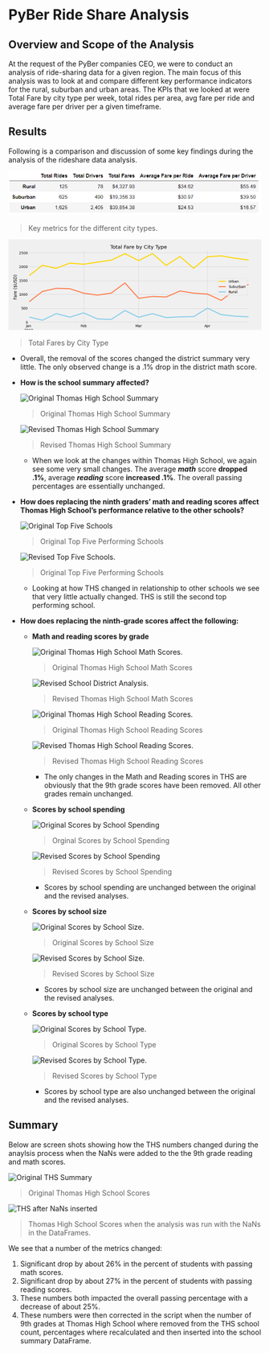 # PyBer Ride Share Analysis
## Overview and Scope of the Analysis
At the request of the PyBer companies CEO, we were to conduct an analysis of ride-sharing data for a given region. The main focus of this analysis was to look at and compare different key performance indicators for the rural, suburban and urban areas. The KPIs that we looked at were Total Fare by city type per week, total rides per area, avg fare per ride and average fare per driver per a given timeframe.
## Results
Following is a comparison and discussion of some key findings during the analysis of the rideshare data analysis.

  ![Ride Share Summary Data](/analysis/Rideshare_summary.png)
  >Key metrics for the different city types.
  
  ![Total Fares by City Type](/analysis/PyBer_fare_summary.png)
  >Total Fares by City Type
  
  - Overall, the removal of the scores changed the district summary very little. The only observed change is a .1% drop in the district math score.

- **How is the school summary affected?**

  ![Original Thomas High School Summary](/Resources/Original_ths.png)
  >Original Thomas High School Summary
  
  ![Revised Thomas High School Summary](/Resources/Revised_ths.png)
  >Revised Thomas High School Summary

    - When we look at the changes within Thomas High School, we again see some very small changes. The average ***math*** score **dropped .1%**, average ***reading*** score **increased .1%**. The overall passing percentages are essentially unchanged.
    
- **How does replacing the ninth graders’ math and reading scores affect Thomas High School’s performance relative to the other schools?**

  ![Original Top Five Schools](/Resources/Original_top_five.png)
  >Original Top Five Performing Schools

  ![Revised Top Five Schools.](/Resources/Revised_top_five.png)
  >Original Top Five Performing Schools

    - Looking at how THS changed in relationship to other schools we see that very little actually changed. THS is still the second top performing school.
    
- **How does replacing the ninth-grade scores affect the following:**

  - **Math and reading scores by grade**
  
    ![Original Thomas High School Math Scores.](/Resources/Original_math_grade_ths.png)
    >Original Thomas High School Math Scores
  
    ![Revised School District Analysis.](/Resources/Revised_math_grade_ths.png)
    >Revised Thomas High School Math Scores 
    
    ![Original Thomas High School Reading Scores.](/Resources/Original_reading_grade_ths.png)
    >Original Thomas High School Reading Scores
  
    ![Revised Thomas High School Reading Scores.](/Resources/Revised_reading_ths.png)
    >Revised Thomas High School Reading Scores
  
    - The only changes in the Math and Reading scores in THS are obviously that the 9th grade scores have been removed. All other grades remain unchanged.
      
  - **Scores by school spending**
  
    ![Original Scores by School Spending](/Resources/Original_school_spending.png)
    >Orginal Scores by School Spending 
  
    ![Revised Scores by School Spending](/Resources/Revised_school_spending.png)
    >Revised Scores by School Spending
  
    - Scores by school spending are unchanged between the original and the revised analyses.
    
  - **Scores by school size**
  
    ![Original Scores by School Size.](/Resources/Original_school_size.png)
    >Original Scores by School Size
  
    ![Revised Scores by School Size.](/Resources/Revised_school_size.png)
    >Revised Scores by School Size
    
    - Scores by school size are unchanged between the original and the revised analyses.
  
  - **Scores by school type**
  
    ![Original Scores by School Type.](/Resources/Original_school_type.png)
    >Original Scores by School Type

    ![Revised Scores by School Type.](/Resources/Revised_school_type.png)
    >Revised Scores by School Type
      
    - Scores by school type are also unchanged between the original and the revised analyses.

## Summary

Below are screen shots showing how the THS numbers changed during the anaylsis process when the NaNs were added to the the 9th grade reading and math scores.

![Original THS Summary](/Resources/Original_ths.png)
>Original Thomas High School Scores

![THS after NaNs inserted](/Resources/ths_withnans.png)
>Thomas High School Scores when the analysis was run with the NaNs in the DataFrames.

We see that a number of the metrics changed:
1. Significant drop by about 26% in the percent of students with passing math scores.
2. Significant drop by about 27% in the percent of students with passing reading scores.
3. These numbers both impacted the overall passing percentage with a decrease of about 25%.
4. These numbers were then corrected in the script when the number of 9th grades at Thomas High School where removed from the THS school count, percentages where recalculated and then inserted into the school summary DataFrame.
